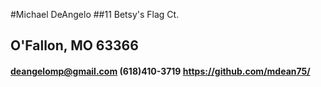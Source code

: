#Michael DeAngelo
##11 Betsy's Flag Ct.
## O'Fallon, MO  63366
#### deangelomp@gmail.com (618)410-3719 https://github.com/mdean75/

